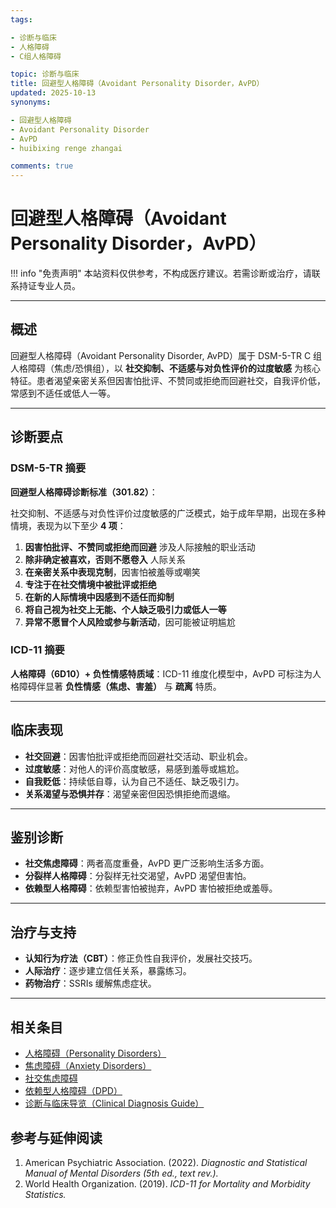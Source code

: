 ```yaml
---
tags:

- 诊断与临床
- 人格障碍
- C组人格障碍

topic: 诊断与临床
title: 回避型人格障碍（Avoidant Personality Disorder，AvPD）
updated: 2025-10-13
synonyms:

- 回避型人格障碍
- Avoidant Personality Disorder
- AvPD
- huibixing renge zhangai

comments: true
---
```


# 回避型人格障碍（Avoidant Personality Disorder，AvPD）

!!! info "免责声明"
    本站资料仅供参考，不构成医疗建议。若需诊断或治疗，请联系持证专业人员。

---

## 概述

回避型人格障碍（Avoidant Personality Disorder, AvPD）属于 DSM-5-TR C 组人格障碍（焦虑/恐惧组），以 **社交抑制、不适感与对负性评价的过度敏感** 为核心特征。患者渴望亲密关系但因害怕批评、不赞同或拒绝而回避社交，自我评价低，常感到不适任或低人一等。

---

## 诊断要点

### DSM-5-TR 摘要

**回避型人格障碍诊断标准（301.82）**：

社交抑制、不适感与对负性评价过度敏感的广泛模式，始于成年早期，出现在多种情境，表现为以下至少 **4 项**：

1. **因害怕批评、不赞同或拒绝而回避** 涉及人际接触的职业活动
2. **除非确定被喜欢，否则不愿卷入** 人际关系
3. **在亲密关系中表现克制**，因害怕被羞辱或嘲笑
4. **专注于在社交情境中被批评或拒绝**
5. **在新的人际情境中因感到不适任而抑制**
6. **将自己视为社交上无能、个人缺乏吸引力或低人一等**
7. **异常不愿冒个人风险或参与新活动**，因可能被证明尴尬

### ICD-11 摘要

**人格障碍（6D10）+ 负性情感特质域**：ICD-11 维度化模型中，AvPD 可标注为人格障碍伴显著 **负性情感（焦虑、害羞）** 与 **疏离** 特质。

---

## 临床表现

- **社交回避**：因害怕批评或拒绝而回避社交活动、职业机会。
- **过度敏感**：对他人的评价高度敏感，易感到羞辱或尴尬。
- **自我贬低**：持续低自尊，认为自己不适任、缺乏吸引力。
- **关系渴望与恐惧并存**：渴望亲密但因恐惧拒绝而退缩。

---

## 鉴别诊断

- **社交焦虑障碍**：两者高度重叠，AvPD 更广泛影响生活多方面。
- **分裂样人格障碍**：分裂样无社交渴望，AvPD 渴望但害怕。
- **依赖型人格障碍**：依赖型害怕被抛弃，AvPD 害怕被拒绝或羞辱。

---

## 治疗与支持

- **认知行为疗法（CBT）**：修正负性自我评价，发展社交技巧。
- **人际治疗**：逐步建立信任关系，暴露练习。
- **药物治疗**：SSRIs 缓解焦虑症状。

---

## 相关条目

- [人格障碍（Personality Disorders）](Personality-Disorders.md)
- [焦虑障碍（Anxiety Disorders）](Anxiety-Disorders.md)
- [社交焦虑障碍](Anxiety-Disorders.md)
- [依赖型人格障碍（DPD）](Dependent-Personality-Disorder-DPD.md)
- [诊断与临床导览（Clinical Diagnosis Guide）](Clinical-Diagnosis-Guide.md)

## 参考与延伸阅读

1. American Psychiatric Association. (2022). *Diagnostic and Statistical Manual of Mental Disorders (5th ed., text rev.).*
2. World Health Organization. (2019). *ICD-11 for Mortality and Morbidity Statistics.*
